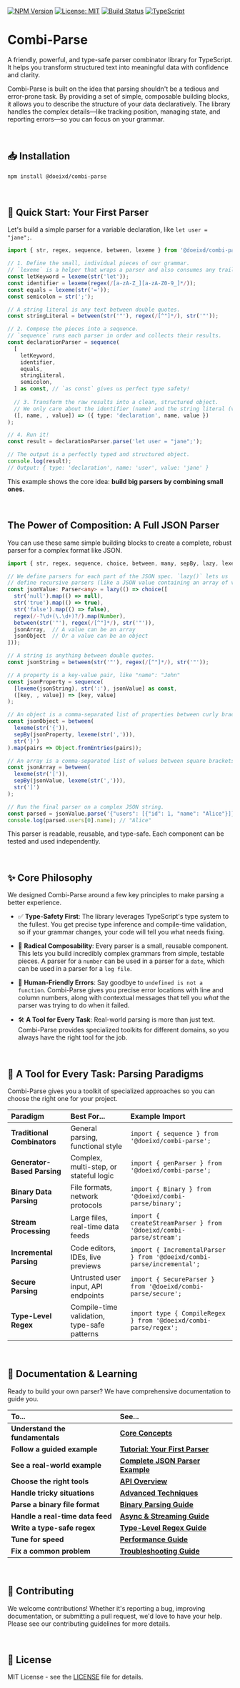 [![NPM Version](https://img.shields.io/npm/v/@doeixd/combi-parse.svg)](https://www.npmjs.com/package/@doeixd/combi-parse)
[![License: MIT](https://img.shields.io/badge/License-MIT-yellow.svg)](https://opensource.org/licenses/MIT)
[![Build Status](https://img.shields.io/badge/build-passing-brightgreen.svg)](#)
[![TypeScript](https://img.shields.io/badge/%3C/%3E-TypeScript-%230074c1.svg)](http://www.typescriptlang.org/)

# Combi-Parse

A friendly, powerful, and type-safe parser combinator library for TypeScript. It helps you transform structured text into meaningful data with confidence and clarity.

Combi-Parse is built on the idea that parsing shouldn't be a tedious and error-prone task. By providing a set of simple, composable building blocks, it allows you to describe the structure of your data declaratively. The library handles the complex details—like tracking position, managing state, and reporting errors—so you can focus on your grammar.

<br />

## 📥 Installation

```bash
npm install @doeixd/combi-parse
```

<br />

## 🚀 Quick Start: Your First Parser

Let's build a simple parser for a variable declaration, like `let user = "jane";`.

```typescript
import { str, regex, sequence, between, lexeme } from '@doeixd/combi-parse';

// 1. Define the small, individual pieces of our grammar.
// `lexeme` is a helper that wraps a parser and also consumes any trailing whitespace.
const letKeyword = lexeme(str('let'));
const identifier = lexeme(regex(/[a-zA-Z_][a-zA-Z0-9_]*/));
const equals = lexeme(str('='));
const semicolon = str(';');

// A string literal is any text between double quotes.
const stringLiteral = between(str('"'), regex(/[^"]*/), str('"'));

// 2. Compose the pieces into a sequence.
// `sequence` runs each parser in order and collects their results.
const declarationParser = sequence(
  [
    letKeyword,
    identifier,
    equals,
    stringLiteral,
    semicolon,
  ] as const, // `as const` gives us perfect type safety!
  
  // 3. Transform the raw results into a clean, structured object.
  // We only care about the identifier (name) and the string literal (value).
  ([, name, , value]) => ({ type: 'declaration', name, value })
);

// 4. Run it!
const result = declarationParser.parse('let user = "jane";');

// The output is a perfectly typed and structured object.
console.log(result);
// Output: { type: 'declaration', name: 'user', value: 'jane' }
```

This example shows the core idea: **build big parsers by combining small ones.**

<br />

## The Power of Composition: A Full JSON Parser

You can use these same simple building blocks to create a complete, robust parser for a complex format like JSON.

```typescript
import { str, regex, sequence, choice, between, many, sepBy, lazy, lexeme, Parser } from '@doeixd/combi-parse';

// We define parsers for each part of the JSON spec. `lazy()` lets us
// define recursive parsers (like a JSON value containing an array of values).
const jsonValue: Parser<any> = lazy(() => choice([
  str('null').map(() => null),
  str('true').map(() => true),
  str('false').map(() => false),
  regex(/-?\d+(\.\d+)?/).map(Number),
  between(str('"'), regex(/[^"]*/), str('"')),
  jsonArray,  // A value can be an array
  jsonObject  // Or a value can be an object
]));

// A string is anything between double quotes.
const jsonString = between(str('"'), regex(/[^"]*/), str('"'));

// A property is a key-value pair, like "name": "John"
const jsonProperty = sequence(
  [lexeme(jsonString), str(':'), jsonValue] as const,
  ([key, , value]) => [key, value]
);

// An object is a comma-separated list of properties between curly braces.
const jsonObject = between(
  lexeme(str('{')),
  sepBy(jsonProperty, lexeme(str(','))),
  str('}')
).map(pairs => Object.fromEntries(pairs));

// An array is a comma-separated list of values between square brackets.
const jsonArray = between(
  lexeme(str('[')),
  sepBy(jsonValue, lexeme(str(','))),
  str(']')
);

// Run the final parser on a complex JSON string.
const parsed = jsonValue.parse('{"users": [{"id": 1, "name": "Alice"}]}');
console.log(parsed.users[0].name); // "Alice"
```
This parser is readable, reusable, and type-safe. Each component can be tested and used independently.

<br />

## ✨ Core Philosophy

We designed Combi-Parse around a few key principles to make parsing a better experience.

*   ✅ **Type-Safety First**: The library leverages TypeScript's type system to the fullest. You get precise type inference and compile-time validation, so if your grammar changes, your code will tell you what needs fixing.

*   🧩 **Radical Composability**: Every parser is a small, reusable component. This lets you build incredibly complex grammars from simple, testable pieces. A parser for a `number` can be used in a parser for a `date`, which can be used in a parser for a `log file`.

*   📍 **Human-Friendly Errors**: Say goodbye to `undefined is not a function`. Combi-Parse gives you precise error locations with line and column numbers, along with contextual messages that tell you *what* the parser was trying to do when it failed.

*   🛠️ **A Tool for Every Task**: Real-world parsing is more than just text. Combi-Parse provides specialized toolkits for different domains, so you always have the right tool for the job.

<br />

## 🧰 A Tool for Every Task: Parsing Paradigms

Combi-Parse gives you a toolkit of specialized approaches so you can choose the right one for your project.

| Paradigm | Best For... | Example Import |
| :--- | :--- | :--- |
| **Traditional Combinators** | General parsing, functional style | `import { sequence } from '@doeixd/combi-parse';` |
| **Generator-Based Parsing** | Complex, multi-step, or stateful logic | `import { genParser } from '@doeixd/combi-parse';` |
| **Binary Data Parsing** | File formats, network protocols | `import { Binary } from '@doeixd/combi-parse/binary';` |
| **Stream Processing** | Large files, real-time data feeds | `import { createStreamParser } from '@doeixd/combi-parse/stream';` |
| **Incremental Parsing** | Code editors, IDEs, live previews | `import { IncrementalParser } from '@doeixd/combi-parse/incremental';` |
| **Secure Parsing** | Untrusted user input, API endpoints | `import { SecureParser } from '@doeixd/combi-parse/secure';` |
| **Type-Level Regex** | Compile-time validation, type-safe patterns | `import type { CompileRegex } from '@doeixd/combi-parse/regex';` |

<br />

## 📖 Documentation & Learning

Ready to build your own parser? We have comprehensive documentation to guide you.

| To... | See... |
| :--- | :--- |
| **Understand the fundamentals** | **[Core Concepts](docs/core-concepts.md)** |
| **Follow a guided example** | **[Tutorial: Your First Parser](docs/tutorial.md)** |
| **See a real-world example** | **[Complete JSON Parser Example](docs/examples/json.md)** |
| **Choose the right tools** | **[API Overview](docs/api/overview.md)** |
| **Handle tricky situations** | **[Advanced Techniques](docs/advanced-techniques.md)** |
| **Parse a binary file format** | **[Binary Parsing Guide](docs/binary.md)** |
| **Handle a real-time data feed**| **[Async & Streaming Guide](docs/async-streaming.md)** |
| **Write a type-safe regex** | **[Type-Level Regex Guide](docs/regex-and-type-safety.md)** |
| **Tune for speed** | **[Performance Guide](docs/performance.md)** |
| **Fix a common problem** | **[Troubleshooting Guide](docs/troubleshooting.md)** |

<br />

## 🤝 Contributing

We welcome contributions! Whether it's reporting a bug, improving documentation, or submitting a pull request, we'd love to have your help. Please see our contributing guidelines for more details.

<br />

## 📄 License

MIT License - see the [LICENSE](LICENSE) file for details.